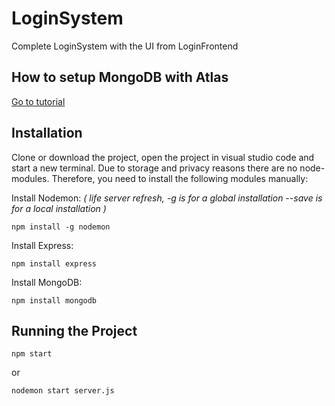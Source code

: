 # LoginSystem

Complete LoginSystem with the UI from LoginFrontend

## How to setup MongoDB with Atlas

[Go to tutorial](https://www.mongodb.com/developer/quickstart/node-crud-tutorial/?_ga=2.97668826.438107056.1653379753-194282987.1653379753#setup)

## Installation &nbsp;&nbsp;&nbsp;&nbsp;&nbsp;

Clone or download the project, open the project in visual studio code and start a new terminal. Due to storage and privacy reasons there are no node-modules. Therefore, you need to install the following modules manually:

Install Nodemon: _( life server refresh, -g is for a global installation --save is for a local installation )_

```
npm install -g nodemon
```

Install Express:

```
npm install express
```

Install MongoDB:

```
npm install mongodb
```


## Running the Project

```
npm start
```

or

```
nodemon start server.js
```



